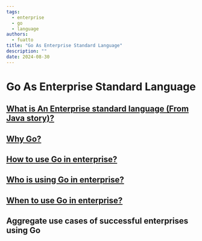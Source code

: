 ```yaml
---
tags:
  - enterprise
  - go
  - language
authors:
  - fuatto
title: "Go As Enterprise Standard Language"
description: ""
date: 2024-08-30
---
```


# Go As Enterprise Standard Language


## [What is An Enterprise standard language (From Java story)?](./why-enterprise-chose-java.md)

## [Why Go?](./why-go.md)

## [How to use Go in enterprise?](./how-to-use-go-in-enterprise.md)

## [Who is using Go in enterprise?](./who-using-golang-in-enterprise.md)

## [When to use Go in enterprise?](./when-to-use-golang-in-enterprise.md)

## Aggregate use cases of successful enterprises using Go